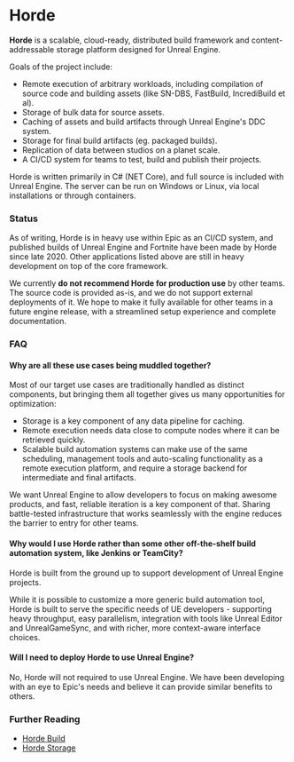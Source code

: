 # Horde

**Horde** is a scalable, cloud-ready, distributed build framework and content-addressable storage platform 
designed for Unreal Engine. 

Goals of the project include:

* Remote execution of arbitrary workloads, including compilation of source code and building assets (like SN-DBS, 
  FastBuild, IncrediBuild et al).
* Storage of bulk data for source assets.
* Caching of assets and build artifacts through Unreal Engine's DDC system.
* Storage for final build artifacts (eg. packaged builds).
* Replication of data between studios on a planet scale.
* A CI/CD system for teams to test, build and publish their projects.

Horde is written primarily in C# (NET Core), and full source is included with Unreal Engine. The server can be run 
on Windows or Linux, via local installations or through containers.

### Status

As of writing, Horde is in heavy use within Epic as an CI/CD system, and published builds of Unreal Engine and 
Fortnite have been made by Horde since late 2020. Other applications listed above are still in heavy development 
on top of the core framework.

We currently **do not recommend Horde for production use** by other teams. The source code is provided as-is, and
we do not support external deployments of it. We hope to make it fully available for other teams in a future engine
release, with a streamlined setup experience and complete documentation.

### FAQ

#### Why are all these use cases being muddled together?

Most of our target use cases are traditionally handled as distinct components, but bringing them all together
gives us many opportunities for optimization:

* Storage is a key component of any data pipeline for caching. 
* Remote execution needs data close to compute nodes where it can be retrieved quickly.
* Scalable build automation systems can make use of the same scheduling, management tools and auto-scaling
  functionality as a remote execution platform, and require a storage backend for intermediate and final
  artifacts.

We want Unreal Engine to allow developers to focus on making awesome products, and fast, reliable iteration is a 
key component of that. Sharing battle-tested infrastructure that works seamlessly with the engine reduces the 
barrier to entry for other teams.

#### Why would I use Horde rather than some other off-the-shelf build automation system, like Jenkins or TeamCity?

Horde is built from the ground up to support development of Unreal Engine projects.

While it is possible to customize a more generic build automation tool, Horde is built to serve the specific needs of UE
developers - supporting heavy throughput, easy parallelism, integration with tools like Unreal Editor and UnrealGameSync,
and with richer, more context-aware interface choices.

#### Will I need to deploy Horde to use Unreal Engine?

No, Horde will not required to use Unreal Engine. We have been developing with an eye to Epic's needs and believe 
it can provide similar benefits to others.

### Further Reading

* [Horde Build](Horde.Build/README.md)
* [Horde Storage](HordeStorage/README.md)
